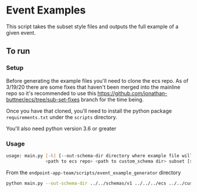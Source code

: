 # Event Examples

This script takes the subset style files and outputs the full example of a given event.

## To run

### Setup

Before generating the example files you'll need to clone the ecs repo. As of 3/19/20 there are some fixes that haven't been
merged into the mainline repo so it's recommended to use this <https://github.com/jonathan-buttner/ecs/tree/sub-set-fixes> branch
for the time being.

Once you have that cloned, you'll need to install the python package `requirements.txt` under the `scripts` directory.

You'll also need python version 3.6 or greater

### Usage

```bash
usage: main.py [-h] [--out-schema-dir directory where example file will be copied]
               <path to ecs repo> <path to custom_schema dir> subset [subset ...] <path to output directory used by ecs to generate temporary files>
```

From the `endpoint-app-team/scripts/event_example_generator` directory

```bash
python main.py --out-schema-dir ../../schemas/v1 ../../../ecs ../../custom_schemas ../../custom_subsets/elastic_endpoint/events/*.yaml test
```

